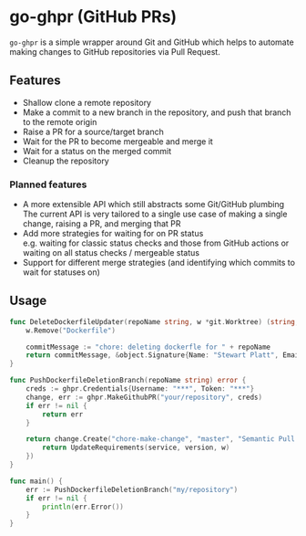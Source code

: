 # go-ghpr (GitHub PRs)

`go-ghpr` is a simple wrapper around Git and GitHub which helps to automate making changes
to GitHub repositories via Pull Request.


## Features

* Shallow clone a remote repository
* Make a commit to a new branch in the repository, and push that branch to the remote origin
* Raise a PR for a source/target branch
* Wait for the PR to become mergeable and merge it
* Wait for a status on the merged commit
* Cleanup the repository

### Planned features

* A more extensible API which still abstracts some Git/GitHub plumbing  
  The current API is very tailored to a single use case of making a single change,
  raising a PR, and merging that PR
* Add more strategies for waiting for on PR status  
  e.g. waiting for classic status checks and those from GitHub actions or
  waiting on all status checks / mergeable status
* Support for different merge strategies (and identifying which commits to
  wait for statuses on)

## Usage

```go
func DeleteDockerfileUpdater(repoName string, w *git.Worktree) (string, *object.Signature, error) {
	w.Remove("Dockerfile")

	commitMessage := "chore: deleting dockerfle for " + repoName
	return commitMessage, &object.Signature{Name: "Stewart Platt", Email: "shteou@gmail.com"}, nil
}

func PushDockerfileDeletionBranch(repoName string) error {
	creds := ghpr.Credentials{Username: "***", Token: "***"}
	change, err := ghpr.MakeGithubPR("your/repository", creds)
	if err != nil {
		return err
	}

	return change.Create("chore-make-change", "master", "Semantic Pull Request", "Semantic Pull Request", func(w *git.Worktree) (string, *object.Signature, error) {
		return UpdateRequirements(service, version, w)
	})
}

func main() {
	err := PushDockerfileDeletionBranch("my/repository")
	if err != nil {
		println(err.Error())
	}
}
```
